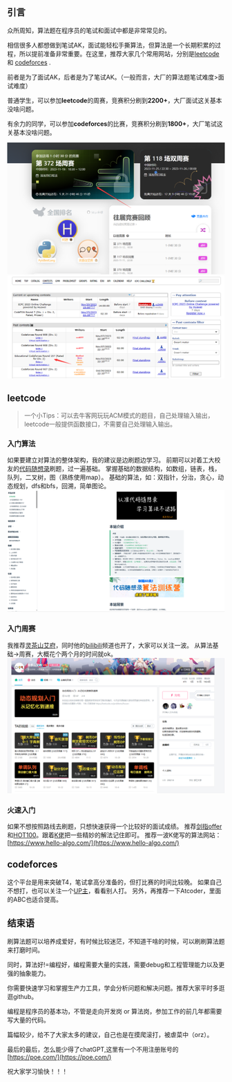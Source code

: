 ## 引言
众所周知，算法题在程序员的笔试和面试中都是非常常见的。

相信很多人都想做到笔试AK，面试能轻松手撕算法，但算法是一个长期积累的过程，所以提前准备非常重要。在这里，推荐大家几个常用网站，分别是[leetcode](https://leetcode.cn/contest/) 和 [codeforces](https://codeforces.com/contests) .

前者是为了面试AK，后者是为了笔试AK。（一般而言，大厂的算法题笔试难度>面试难度）

普通学生，可以参加**leetcode**的周赛，竞赛积分刷到**2200+**，大厂面试这关基本没啥问题。

有余力的同学，可以参加**codeforces**的比赛，竞赛积分刷到**1800+**，大厂笔试这关基本没啥问题。

![image.png](assets/leetcode_contest.png)
![image.png](assets/codeforces_contest.png)
## leetcode
> 一个小Tips：可以去牛客网玩玩ACM模式的题目，自己处理输入输出，leetcode一般提供函数接口，不需要自己处理输入输出。

### 入门算法
如果要建立对算法的整体架构，我的建议是边刷题边学习。
前期可以对着工大校友的[代码随想录](https://programmercarl.com/)刷题，过一遍基础。
掌握基础的数据结构，如数组，链表，栈，队列，二叉树，图（熟练使用map）。
基础的算法，如：双指针，分治，贪心，动态规划，dfs和bfs，回溯，简单图论。
![image.png](assets/carl.png)
### 入门周赛
我推荐[灵茶山艾府](https://leetcode.cn/circle/discuss/WR1MJP/)，同时他的[bilibili](https://space.bilibili.com/206214?spm_id_from=333.337.0.0)频道也开了，大家可以关注一波。
从算法基础->周赛，大概花个两个月的时间就ok。
![image.png](assets/0x3f_bilibili.png)

### 火速入门
如果不想按照路线去刷题，只想快速获得一个比较好的面试成绩。
推荐[剑指offer](https://leetcode.cn/study-plan/lcof/)和[HOT100](https://leetcode.cn/problem-list/2cktkvj/)。跟着[K佬](https://leetcode.cn/u/jyd/)把一些精妙的解法记住即可。
推荐一波K佬写的算法网站：[https://www.hello-algo.com/](https://www.hello-algo.com/)
## codeforces
这个平台是用来突破T4，笔试拿高分准备的，但打比赛的时间比较晚。
如果自己不想打，也可以关注一个[UP主](https://space.bilibili.com/2073420539/?spm_id_from=333.999.0.0)，看看别人打。
另外，再推荐一下Atcoder，里面的ABC也适合提高。

## 结束语
刷算法题可以培养成爱好，有时候比较迷茫，不知道干啥的时候，可以刷刷算法题来打磨时间。

同时，算法好!=编程好，编程需要大量的实践，需要debug和工程管理能力以及更强的抽象能力。

你需要快速学习和掌握生产力工具，学会分析问题和解决问题。推荐大家平时多逛逛github。

编程是程序员的基本功，不管是走向开发岗 or 算法岗，参加工作的前几年都需要写大量的代码。

篇幅较少，给不了大家太多的建议，自己也是在摸爬滚打，被虐菜中（orz）。

最后的最后，怎么能少得了chatGPT,这里有一个不用注册账号的[https://poe.com/](https://poe.com/)

祝大家学习愉快！！！




